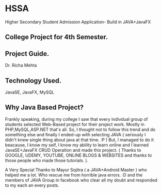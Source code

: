 # HSSA
Higher Secondary Student Admission Application- Build in JAVA+JavaFX


## College Project for 4th Semester.

## Project Guide.
Dr. Richa Mehta

## Technology Used.
JavaSE, JavaFX, MySQL

## Why Java Based Project?
Frankly speaking, during my college I saw that every indivdual group of students selected Web-Based project for their project work. Mostly in PHP,MySQL,ASP.NET that's all. So, I thought not to follow this trend and do something else and finally I ended-up with selecting JAVA ( seriously I didn't knew single thing about java at that time. :P ) But, I managed to do it beacause, I know my self, I know my ability to learn online and I learned JavaSE+JavaFX CRUD Operation and made this project. ( Thanks to GOOGLE, UDEMY, YOUTUBE, ONLINE BLOGS  & WEBSITES and thanks to those people who made those tutorials. ).

A Very Special Thanks to Mayur Sojitra ( a JAVA+Android Master ) who helped me a lot. Who rescue me from horrible java errors. :D
and the members of JAVA Group in facebook who clear all my doubt and responded to my each an every posts.

